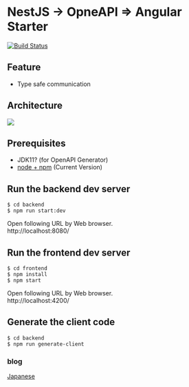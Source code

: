 
# NestJS -> OpneAPI => Angular Starter

[![Build Status](https://travis-ci.org/chibat/spring-openapi-angular-starter.svg?branch=master)](https://travis-ci.org/chibat/spring-openapi-angular-starter)

## Feature

* Type safe communication

## Architecture

<img src="https://docs.google.com/drawings/d/e/2PACX-1vSxXwLG6sgD4_NhSHS4cT3R2geZeDDz2lMDlSYnecIG77jE-Eu9KRdFYrLeMLV6LyBY6Ftft09APNHQ/pub?w=632&h=367">

## Prerequisites

* JDK11? (for OpenAPI Generator)
* [node + npm](https://nodejs.org/) (Current Version)

## Run the backend dev server

```
$ cd backend
$ npm run start:dev
```

Open following URL by Web browser.  
http://localhost:8080/

## Run the frontend dev server

```
$ cd frontend
$ npm install
$ npm start
```

Open following URL by Web browser.  
http://localhost:4200/

## Generate the client code

```
$ cd backend
$ npm run generate-client
```

### blog

[Japanese]()

